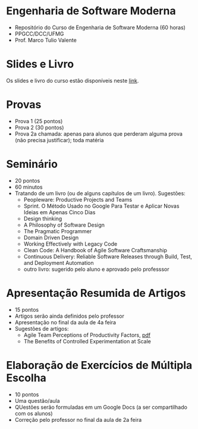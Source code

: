 # Engenharia de Software Moderna

* Repositório do Curso de Engenharia de Software Moderna (60 horas)
* PPGCC/DCC/UFMG
* Prof. Marco Tulio Valente

# Slides e Livro

Os slides e livro do curso estão disponíveis neste [link](https://engsoftmoderna.info).

# Provas

* Prova 1 (25 pontos)
* Prova 2 (30 pontos)
* Prova 2a chamada: apenas para alunos que perderam alguma prova (não precisa justificar); toda matéria

# Seminário

* 20 pontos
* 60 minutos
* Tratando de um livro (ou de alguns capítulos de um livro). Sugestões:
  * Peopleware: Productive Projects and Teams
  * Sprint. O Método Usado no Google Para Testar e Aplicar Novas Ideias em Apenas Cinco Dias
  * Design thinking
  * A Philosophy of Software Design
  * The Pragmatic Programmer
  * Domain Driven Design
  * Working Effectively with Legacy Code
  * Clean Code: A Handbook of Agile Software Craftsmanship
  * Continuous Delivery: Reliable Software Releases through Build, Test, and Deployment Automation 
  * outro livro: sugerido pelo aluno e aprovado pelo professsor

# Apresentação Resumida de Artigos

* 15 pontos
* Artigos serão ainda definidos pelo professor
* Apresentação no final da aula de 4a feira
* Sugestões de artigos:
  * Agile Team Perceptions of Productivity Factors, [pdf](https://www.ime.usp.br/~kon/papers/Agile11.pdf) 
  * The Benefits of Controlled Experimentation at Scale
  
# Elaboração de Exercícios de Múltipla Escolha

* 10 pontos
* Uma questão/aula
* QUestões serão formuladas em um Google Docs (a ser compartilhado com os alunos)
* Correção pelo professor no final da aula de 2a feira


